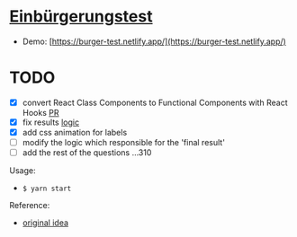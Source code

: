 # [Einbürgerungstest](http://oet.bamf.de/pls/oetut/f?p=514:1:0::NO)

- Demo: [https://burger-test.netlify.app/](https://burger-test.netlify.app/)

# TODO
- [x] convert React Class Components to Functional Components with React Hooks [PR](https://github.com/Ebazhanov/ein-burgerungs-test/pull/2/files)
- [x] fix results [logic](https://github.com/Ebazhanov/ein-burgerungs-test/pull/3)
- [x] add css animation for labels
- [ ] modify the logic which responsible for the 'final result'
- [ ] add the rest of the questions ...310

Usage:
- `$ yarn start`

Reference:
- [original idea](https://mitchgavan.com/react-quiz/)
